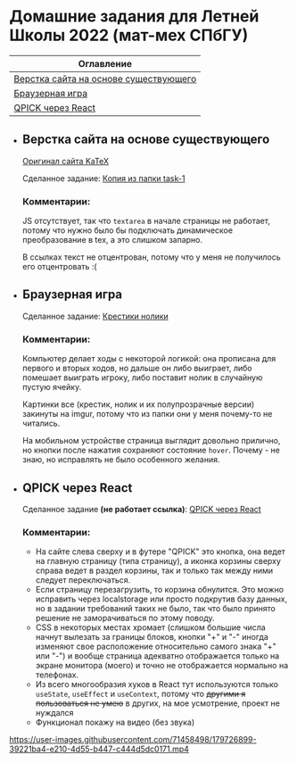 # Домашние задания для Летней Школы 2022 (мат-мех СПбГУ)


|                    Оглавление                    |
| ------------------------------------------------ |
| [Верстка сайта на основе существующего](#task-1) |
| [Браузерная игра](#task-2)                       |
| [QPICK через React](#task-3)                     |



* ## Верстка сайта на основе существующего <a name="task-1"></a>
    [Оригинал сайта KaTeX](https://katex.org/)
    
    Сделанное задание: [Копия из папки task-1](https://astatochek.github.io/task-1/)
    
    ### Комментарии:

    JS отсутствует, так что `textarea` в начале страницы не работает, потому что нужно было бы подключать динамическое преобразование в tex, а это слишком запарно.

    В ссылках текст не отцентрован, потому что у меня не получилось его отцентровать :(

* ## Браузерная игра <a name="task-2"></a>
    Сделанное задание: [Крестики нолики](https://astatochek.github.io/task-2/)

    ### Комментарии:

    Компьютер делает ходы с некоторой логикой: она прописана для первого и вторых ходов, но дальше он либо выиграет, либо помешает выиграть игроку, либо поставит нолик в случайную пустую ячейку.

    Картинки все (крестик, нолик и их полупрозрачные версии) закинуты на imgur, потому что из папки они у меня почему-то не читались.

    На мобильном устройстве страница выглядит довольно прилично, но кнопки после нажатия сохраняют состояние `hover`. Почему - не знаю, но исправлять не было особенного желания.

* ## QPICK через React <a name="task-3"></a>
    Сделанное задание **(не работает ссылка)**: [QPICK через React](https://astatochek.github.io/task-3/build/)

    ### Комментарии:

    * На сайте слева сверху и в футере "QPICK" это кнопка, она ведет на главную страницу (типа страницу), а иконка корзины сверху справа ведет в раздел корзины, так и только так между ними следует переключаться.
    * Если страницу перезагрузить, то корзина обнулится. Это можно исправить через localstorage или просто подкрутив базу данных, но в задании требований таких не было, так что было принято решение не заморачиваться по этому поводу.
    * CSS в некоторых местах хромает (слишком большие числа начнут вылезать за границы блоков, кнопки "+" и "-" иногда изменяют свое расположение относительно самого знака "+" или "-") и вообще страница адекватно отображается только на экране монитора (моего) и точно не отображается нормально на телефонах.
    * Из всего многообразия хуков в React тут используются только `useState`, `useEffect` и `useContext`, потому что ~~другими я пользоваться не умею~~ в других, на мое усмотрение, проект не нуждался
    * Функционал покажу на видео (без звука)

https://user-images.githubusercontent.com/71458498/179726899-39221ba4-e210-4d55-b447-c444d5dc0171.mp4


    


